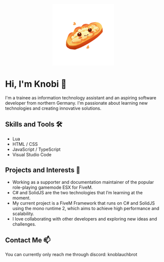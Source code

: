 <p align="center"><img src="./assets/logo-transparent.png" width="200"/></div>

# Hi, I'm Knobi 👋

I'm a trainee as information technology assistant and an aspiring software developer from northern Germany. I'm passionate about learning new technologies and creating innovative solutions.

## Skills and Tools 🛠️

- Lua
- HTML / CSS
- JavaScript / TypeScript
- Visual Studio Code

## Projects and Interests 🚀

- Working as a supporter and documentation maintainer of the popular role-playing gamemode ESX for FiveM.
- C# and SolidJS are the two technologies that I’m learning at the moment.
- My current project is a FiveM Framework that runs on C# and SolidJS using the mono runtime 2, which aims to achieve high performance and scalability.
- I love collaborating with other developers and exploring new ideas and challenges.

## Contact Me 📫

You can currently only reach me through discord: knoblauchbrot
